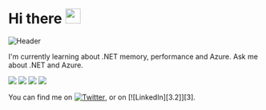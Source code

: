 # Hi there <img src="https://raw.githubusercontent.com/MartinHeinz/MartinHeinz/master/wave.gif" width="30px">
![Header](https://user-images.githubusercontent.com/10655078/89108003-876cba80-d40b-11ea-96c4-60b0029abe06.png "Header")

I'm currently learning about .NET memory, performance and Azure.
Ask me about .NET and Azure.


![](https://img.shields.io/badge/.NET-informational?style=flat&logo=visual-studio&logoColor=white&color=5c2d91)
![](https://img.shields.io/badge/DevOps-informational?style=flat&logo=azure-devops&logoColor=white&color=0078d7)
![](https://img.shields.io/badge/Azure-informational?style=flat&logo=microsoft-azure&logoColor=white&color=0089d6)
![](https://img.shields.io/badge/git-informational?style=flat&logo=git&logoColor=white&color=f05032)

You can find me on [![Twitter][1.2]][1], or on [![LinkedIn][3.2]][3].

<!-- Icons -->

[1.2]: http://i.imgur.com/wWzX9uB.png (Twitter Thaise Medeiros)
[2.2]: https://user-images.githubusercontent.com/10655078/89108898-ef72cf00-d412-11ea-85b5-9f26a4a1bfd4.png (LinkedIn Thaise Medeiros)

[1]: https://twitter.com/mdsthaise
[2]: https://www.linkedin.com/in/thaisemedeiros/
